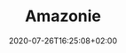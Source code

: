 ---
title: "Amazonie"
date: 2020-07-26T16:25:08+02:00
draft: false
orientation: "portrait"
imageName: "11.jpg"
weight: 11
dimensions: "60 x 80"
url: "/amazonie"
---